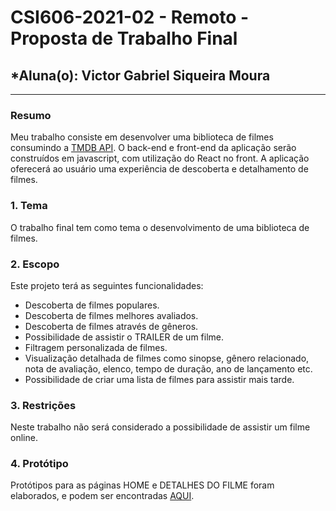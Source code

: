 # **CSI606-2021-02 - Remoto - Proposta de Trabalho Final**

## *Aluna(o): Victor Gabriel Siqueira Moura

--------------

### Resumo

Meu trabalho consiste em desenvolver uma biblioteca de filmes consumindo a [TMDB API](https://developers.themoviedb.org/3/getting-started/introduction). O back-end e front-end da aplicação serão construídos em javascript, com utilização do React no front. A aplicação oferecerá ao usuário uma experiência de descoberta e detalhamento de filmes.

### 1. Tema

O trabalho final tem como tema o desenvolvimento de uma biblioteca de filmes.

### 2. Escopo

Este projeto terá as seguintes funcionalidades:

  - Descoberta de filmes populares.
  - Descoberta de filmes melhores avaliados.
  - Descoberta de filmes através de gêneros.
  - Possibilidade de assistir o TRAILER de um filme.
  - Filtragem personalizada de filmes.
  - Visualização detalhada de filmes como sinopse, gênero relacionado, nota de avaliação, elenco, tempo de duração, ano de lançamento etc.
  - Possibilidade de criar uma lista de filmes para assistir mais tarde.

### 3. Restrições

Neste trabalho não será considerado a possibilidade de assistir um filme online.

### 4. Protótipo

Protótipos para as páginas HOME e DETALHES DO FILME foram elaborados, e podem ser encontradas [AQUI](https://www.figma.com/file/mkjaq4x2hLGTqUclq133dZ/Prot%C3%B3tipo-My-Movies?node-id=0%3A1&t=Mw20E0jRj1S2Qakj-1).
